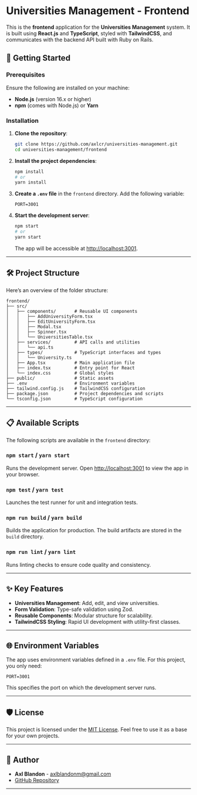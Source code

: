 
# Universities Management - Frontend

This is the **frontend** application for the **Universities Management** system. It is built using **React.js** and **TypeScript**, styled with **TailwindCSS**, and communicates with the backend API built with Ruby on Rails.

## 🚀 Getting Started

### Prerequisites

Ensure the following are installed on your machine:

- **Node.js** (version 16.x or higher)
- **npm** (comes with Node.js) or **Yarn**

### Installation

1. **Clone the repository**:

   ```bash
   git clone https://github.com/axlcr/universities-management.git
   cd universities-management/frontend
   ```

2. **Install the project dependencies**:

   ```bash
   npm install
   # or
   yarn install
   ```

3. **Create a `.env` file** in the `frontend` directory. Add the following variable:

   ```env
   PORT=3001
   ```

4. **Start the development server**:

   ```bash
   npm start
   # or
   yarn start
   ```

   The app will be accessible at [http://localhost:3001](http://localhost:3001).

---

## 🛠️ Project Structure

Here’s an overview of the folder structure:

```
frontend/
├── src/
│   ├── components/       # Reusable UI components
│   │   ├── AddUniversityForm.tsx
│   │   ├── EditUniversityForm.tsx
│   │   ├── Modal.tsx
│   │   ├── Spinner.tsx
│   │   └── UniversitiesTable.tsx
│   ├── services/         # API calls and utilities
│   │   └── api.ts
│   ├── types/            # TypeScript interfaces and types
│   │   └── University.ts
│   ├── App.tsx           # Main application file
│   ├── index.tsx         # Entry point for React
│   └── index.css         # Global styles
├── public/               # Static assets
├── .env                  # Environment variables
├── tailwind.config.js    # TailwindCSS configuration
├── package.json          # Project dependencies and scripts
└── tsconfig.json         # TypeScript configuration
```

---

## 📋 Available Scripts

The following scripts are available in the `frontend` directory:

### `npm start` / `yarn start`

Runs the development server. Open [http://localhost:3001](http://localhost:3001) to view the app in your browser.

### `npm test` / `yarn test`

Launches the test runner for unit and integration tests.

### `npm run build` / `yarn build`

Builds the application for production. The build artifacts are stored in the `build` directory.

### `npm run lint` / `yarn lint`

Runs linting checks to ensure code quality and consistency.

---

## ✨ Key Features

- **Universities Management**: Add, edit, and view universities.
- **Form Validation**: Type-safe validation using Zod.
- **Reusable Components**: Modular structure for scalability.
- **TailwindCSS Styling**: Rapid UI development with utility-first classes.

---

## 🌐 Environment Variables

The app uses environment variables defined in a `.env` file. For this project, you only need:

```env
PORT=3001
```

This specifies the port on which the development server runs.

---

## 🛡️ License

This project is licensed under the [MIT License](LICENSE). Feel free to use it as a base for your own projects.

---

## 👥 Author

- **Axl Blandon** - [axlblandonm@gmail.com](mailto:axlblandonm@gmail.com)
- [GitHub Repository](https://github.com/axlcr/universities-management)

---

